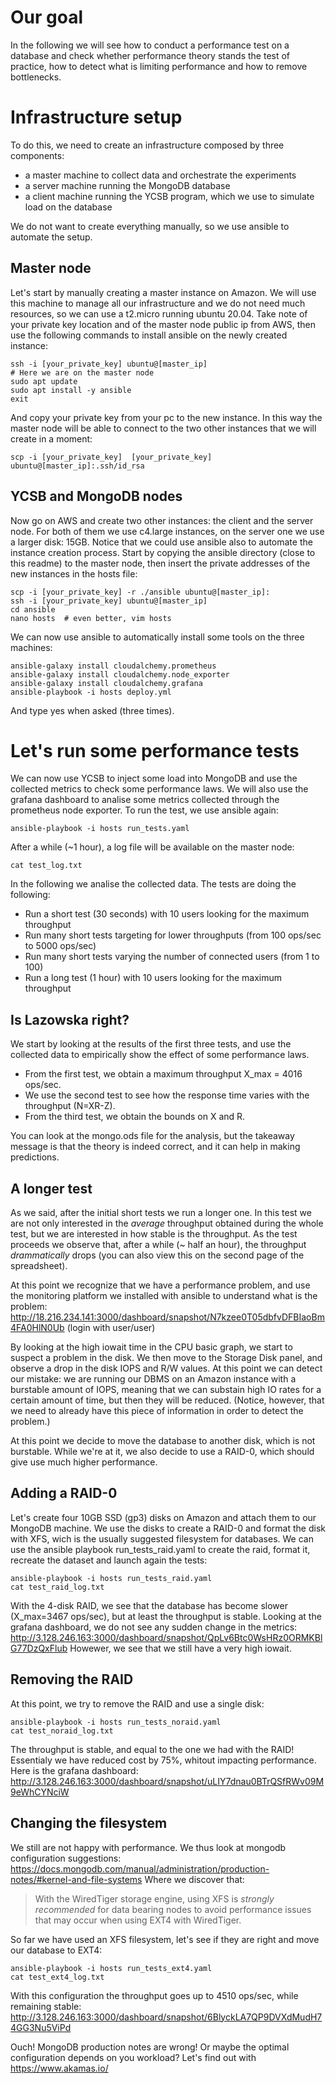 # Our goal
In the following we will see how to conduct a performance test on a database and check whether performance theory stands the test of practice, how to detect what is limiting performance and how to remove bottlenecks.

# Infrastructure setup
To do this, we need to create an infrastructure composed by three components:
* a master machine to collect data and orchestrate the experiments
* a server machine running the MongoDB database
* a client machine running the YCSB program, which we use to simulate load on the database

We do not want to create everything manually, so we use ansible to automate the setup.

## Master node
Let's start by manually creating a master instance on Amazon. We will use this machine to manage all our infrastructure and we do not need much resources, so we can use a t2.micro running ubuntu 20.04.
Take note of your private key location and of the master node public ip from AWS, then use the following commands to install ansible on the newly created instance:
```
ssh -i [your_private_key] ubuntu@[master_ip]
# Here we are on the master node
sudo apt update
sudo apt install -y ansible
exit
```

And copy your private key from your pc to the new instance. In this way the master node will be able to connect to the two other instances that we will create in a moment:
```
scp -i [your_private_key]  [your_private_key] ubuntu@[master_ip]:.ssh/id_rsa
```

## YCSB and MongoDB nodes
Now go on AWS and create two other instances: the client and the server node. For both of them we use c4.large instances, on the server one we use a larger disk: 15GB.
Notice that we could use ansible also to automate the instance creation process.
Start by copying the ansible directory (close to this readme) to the master node, then insert the private addresses of the new instances in the hosts file:
```
scp -i [your_private_key] -r ./ansible ubuntu@[master_ip]:
ssh -i [your_private_key] ubuntu@[master_ip]
cd ansible
nano hosts  # even better, vim hosts
```

We can now use ansible to automatically install some tools on the three machines:
```
ansible-galaxy install cloudalchemy.prometheus
ansible-galaxy install cloudalchemy.node_exporter
ansible-galaxy install cloudalchemy.grafana
ansible-playbook -i hosts deploy.yml
```
And type yes when asked (three times).

# Let's run some performance tests
We can now use YCSB to inject some load into MongoDB and use the collected metrics to check some performance laws.
We will also use the grafana dashboard to analise some metrics collected through the prometheus node exporter.
To run the test, we use ansible again:
```
ansible-playbook -i hosts run_tests.yaml
```
After a while (~1 hour), a log file will be available on the master node:
```
cat test_log.txt
```
In the following we analise the collected data.
The tests are doing the following:
* Run a short test (30 seconds) with 10 users looking for the maximum throughput
* Run many short tests targeting for lower throughputs (from 100 ops/sec to 5000 ops/sec)
* Run many short tests varying the number of connected users (from 1 to 100)
* Run a long test (1 hour) with 10 users looking for the maximum throughput

## Is Lazowska right?
We start by looking at the results of the first three tests, and use the collected data to empirically show the effect of some performance laws.

* From the first test, we obtain a maximum throughput X_max = 4016 ops/sec.
* We use the second test to see how the response time varies with the throughput (N=XR-Z).
* From the third test, we obtain the bounds on X and R.

You can look at the mongo.ods file for the analysis, but the takeaway message is that the theory is indeed correct, and it can help in making predictions.


## A longer test
As we said, after the initial short tests we run a longer one. In this test we are not only interested in the *average* throughput obtained during the whole test, but we are interested in how stable is the throughput.
As the test proceeds we observe that, after a while (~ half an hour), the throughput _drammatically_ drops (you can also view this on the second page of the spreadsheet).

At this point we recognize that we have a performance problem, and use the monitoring platform we installed with ansible to understand what is the problem: http://18.216.234.141:3000/dashboard/snapshot/N7kzee0T05dbfvDFBIaoBm4FA0HlN0Ub 
(login with user/user)

By looking at the high iowait time in the CPU basic graph, we start to suspect a problem in the disk.
We then move to the Storage Disk panel, and observe a drop in the disk IOPS and R/W values.
At this point we can detect our mistake: we are running our DBMS on an Amazon instance with a burstable amount of IOPS, meaning that we can substain high IO rates for a certain amount of time, but then they will be reduced.
(Notice, however, that we need to already have this piece of information in order to detect the problem.)

At this point we decide to move the database to another disk, which is not burstable. While we're at it, we also decide to use a RAID-0, which should give use much higher performance.


## Adding a RAID-0
Let's create four 10GB SSD (gp3) disks on Amazon and attach them to our MongoDB machine.
We use the disks to create a RAID-0 and format the disk with XFS, wich is the usually suggested filesystem for databases.
We can use the ansible playbook run_tests_raid.yaml to create the raid, format it, recreate the dataset and launch again the tests:
```
ansible-playbook -i hosts run_tests_raid.yaml
cat test_raid_log.txt
```

With the 4-disk RAID, we see that the database has become slower (X_max=3467 ops/sec), but at least the throughput is stable.
Looking at the grafana dashboard, we do not see any sudden change in the metrics: http://3.128.246.163:3000/dashboard/snapshot/QpLv6Btc0WsHRz0ORMKBlG77DzQxFlub
Howewer, we see that we still have a very high iowait.


## Removing the RAID
At this point, we try to remove the RAID and use a single disk:
```
ansible-playbook -i hosts run_tests_noraid.yaml
cat test_noraid_log.txt
```
The throughput is stable, and equal to the one we had with the RAID! Essentialy we have reduced cost by 75%, whitout impacting performance.
Here is the grafana dashboard: 
http://3.128.246.163:3000/dashboard/snapshot/uLIY7dnau0BTrQSfRWv09M9eWhCYNciW

## Changing the filesystem
We still are not happy with performance. We thus look at mongodb configuration suggestions:
https://docs.mongodb.com/manual/administration/production-notes/#kernel-and-file-systems
Where we discover that:
> With the WiredTiger storage engine, using XFS is *strongly recommended* for data bearing nodes to avoid performance issues that may occur when using EXT4 with WiredTiger.

So far we have used an XFS filesystem, let's see if they are right and move our database to EXT4:
```
ansible-playbook -i hosts run_tests_ext4.yaml
cat test_ext4_log.txt
```

With this configuration the throughput goes up to 4510 ops/sec, while remaining stable:
http://3.128.246.163:3000/dashboard/snapshot/6BlyckLA7QP9DVXdMudH74GG3Nu5ViPd


Ouch! MongoDB production notes are wrong! Or maybe the optimal configuration depends on you workload?
Let's find out with https://www.akamas.io/
